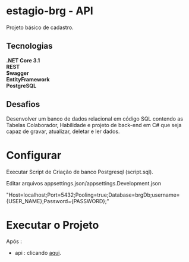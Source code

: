 # estagio-brg - API

Projeto básico de cadastro.

## Tecnologias

**.NET Core 3.1** <br>
**REST** <br>
**Swagger** <br>
**EntityFramework** <br>
**PostgreSQL** <br>

## Desafios
Desenvolver um banco de dados relacional em código SQL contendo as Tabelas Colaborador, Habilidade e projeto de back-end em C# que seja capaz de gravar, atualizar, deletar e ler dados.

# Configurar

Executar Script de Criação de banco Postgresql (script.sql).

Editar arquivos appsettings.json/appsettings.Development.json

  "Host=localhost;Port=5432;Pooling=true;Database=brgDb;username={USER_NAME};Password={PASSWORD};"

# Executar o Projeto

Após :
- api : clicando [aqui](http://localhost:54703/  "aqui").
